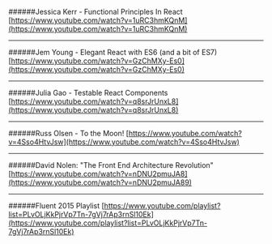 

######Jessica Kerr - Functional Principles In React
[https://www.youtube.com/watch?v=1uRC3hmKQnM](https://www.youtube.com/watch?v=1uRC3hmKQnM)

---

######Jem Young - Elegant React with ES6 (and a bit of ES7)
[https://www.youtube.com/watch?v=GzChMXy-Es0](https://www.youtube.com/watch?v=GzChMXy-Es0)

---

######Julia Gao - Testable React Components
[https://www.youtube.com/watch?v=q8srJrUnxL8](https://www.youtube.com/watch?v=q8srJrUnxL8)

---

######Russ Olsen - To the Moon!
[https://www.youtube.com/watch?v=4Sso4HtvJsw](https://www.youtube.com/watch?v=4Sso4HtvJsw)

---

######David Nolen: "The Front End Architecture Revolution"
[https://www.youtube.com/watch?v=nDNU2pmuJA8](https://www.youtube.com/watch?v=nDNU2pmuJA89)

---

######Fluent 2015 Playlist
[https://www.youtube.com/playlist?list=PLvOLjKkPjrVp7Tn-7gVj7rAp3rnSl10Ek](https://www.youtube.com/playlist?list=PLvOLjKkPjrVp7Tn-7gVj7rAp3rnSl10Ek)
